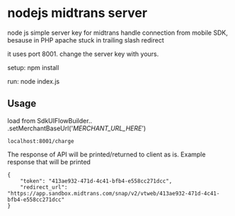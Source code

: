 # nodejs midtrans server
node js simple server key for midtrans handle connection from mobile SDK, besause in PHP apache stuck in trailing slash redirect



it uses port 8001. change the server key with yours.

setup: npm install

run: node index.js

## Usage
load from SdkUIFlowBuilder.. .setMerchantBaseUrl('_MERCHANT_URL_HERE_')
```
localhost:8001/charge
```

The response of API will be printed/returned to client as is. Example response that will be printed

```
{
    "token": "413ae932-471d-4c41-bfb4-e558cc271dcc",
    "redirect_url": "https://app.sandbox.midtrans.com/snap/v2/vtweb/413ae932-471d-4c41-bfb4-e558cc271dcc"
}
```



